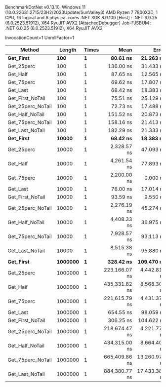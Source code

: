 
BenchmarkDotNet v0.13.10, Windows 11 (10.0.22631.2715/23H2/2023Update/SunValley3)
AMD Ryzen 7 7800X3D, 1 CPU, 16 logical and 8 physical cores
.NET SDK 8.0.100
  [Host]     : .NET 6.0.25 (6.0.2523.51912), X64 RyuJIT AVX2 [AttachedDebugger]
  Job-FJSBUM : .NET 6.0.25 (6.0.2523.51912), X64 RyuJIT AVX2

InvocationCount=1  UnrollFactor=1  

 Method            | Length  | Times | Mean          | Error         | StdDev        | Median       | Allocated |
------------------ |-------- |------ |--------------:|--------------:|--------------:|-------------:|----------:|
 **Get_First**         | **100**     | **1**     |      **80.61 ns** |     **21.263 ns** |     **62.025 ns** |     **100.0 ns** |     **544 B** |
 Get_25perc        | 100     | 1     |     136.00 ns |     31.433 ns |     92.682 ns |     100.0 ns |     544 B |
 Get_Half          | 100     | 1     |      87.65 ns |     12.565 ns |     33.101 ns |     100.0 ns |     544 B |
 Get_75perc        | 100     | 1     |      69.62 ns |     17.807 ns |     46.283 ns |     100.0 ns |     544 B |
 Get_Last          | 100     | 1     |      68.42 ns |     18.383 ns |     46.792 ns |     100.0 ns |     544 B |
 Get_First_NoTail  | 100     | 1     |      75.51 ns |     25.129 ns |     73.304 ns |     100.0 ns |     544 B |
 Get_25perc_NoTail | 100     | 1     |      72.73 ns |     17.488 ns |     44.828 ns |     100.0 ns |     544 B |
 Get_Half_NoTail   | 100     | 1     |     151.52 ns |     20.873 ns |     61.218 ns |     100.0 ns |     544 B |
 Get_75perc_NoTail | 100     | 1     |     158.16 ns |     21.413 ns |     62.464 ns |     200.0 ns |     544 B |
 Get_Last_NoTail   | 100     | 1     |     182.29 ns |     21.333 ns |     61.550 ns |     200.0 ns |     544 B |
 **Get_First**         | **10000**   | **1**     |      **68.42 ns** |     **18.383 ns** |     **46.792 ns** |     **100.0 ns** |     **544 B** |
 Get_25perc        | 10000   | 1     |   2,328.57 ns |     47.093 ns |     56.061 ns |   2,300.0 ns |     544 B |
 Get_Half          | 10000   | 1     |   4,261.54 ns |     77.893 ns |     65.044 ns |   4,300.0 ns |     544 B |
 Get_75perc        | 10000   | 1     |   2,200.00 ns |      0.000 ns |      0.000 ns |   2,200.0 ns |     544 B |
 Get_Last          | 10000   | 1     |      76.00 ns |     17.014 ns |     42.996 ns |     100.0 ns |     544 B |
 Get_First_NoTail  | 10000   | 1     |      93.59 ns |      9.550 ns |     24.652 ns |     100.0 ns |     544 B |
 Get_25perc_NoTail | 10000   | 1     |   2,276.19 ns |     45.274 ns |     53.896 ns |   2,300.0 ns |     544 B |
 Get_Half_NoTail   | 10000   | 1     |   4,408.33 ns |     36.975 ns |     28.868 ns |   4,400.0 ns |     544 B |
 Get_75perc_NoTail | 10000   | 1     |   7,928.57 ns |     93.113 ns |     82.542 ns |   7,900.0 ns |     544 B |
 Get_Last_NoTail   | 10000   | 1     |   8,515.38 ns |     95.880 ns |     80.064 ns |   8,500.0 ns |     544 B |
 **Get_First**         | **1000000** | **1**     |     **328.42 ns** |    **109.470 ns** |    **314.089 ns** |     **200.0 ns** |     **496 B** |
 Get_25perc        | 1000000 | 1     | 223,166.07 ns |  4,442.816 ns |  9,563.630 ns | 221,600.0 ns |     496 B |
 Get_Half          | 1000000 | 1     | 435,331.82 ns |  8,568.307 ns | 16,093.358 ns | 429,550.0 ns |     496 B |
 Get_75perc        | 1000000 | 1     | 221,615.79 ns |  4,431.372 ns |  9,633.439 ns | 221,700.0 ns |     496 B |
 Get_Last          | 1000000 | 1     |     654.55 ns |     98.059 ns |    287.591 ns |     600.0 ns |     496 B |
 Get_First_NoTail  | 1000000 | 1     |     306.25 ns |    104.622 ns |    301.858 ns |     200.0 ns |    5888 B |
 Get_25perc_NoTail | 1000000 | 1     | 218,674.47 ns |  4,221.774 ns |  8,234.246 ns | 216,300.0 ns |     496 B |
 Get_Half_NoTail   | 1000000 | 1     | 434,315.00 ns |  8,664.407 ns | 15,400.975 ns | 433,600.0 ns |     496 B |
 Get_75perc_NoTail | 1000000 | 1     | 665,409.86 ns | 13,260.972 ns | 32,529.390 ns | 654,000.0 ns |     496 B |
 Get_Last_NoTail   | 1000000 | 1     | 884,380.77 ns | 17,433.382 ns | 36,002.958 ns | 872,000.0 ns |     496 B |
